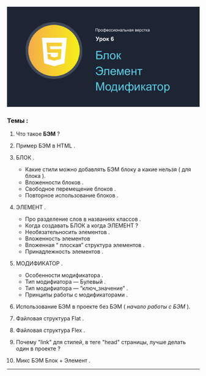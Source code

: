 ![subject-lesson-6](../lesson-6/materials/subject-lesson-6.png)

### Темы :

1. Что такое **БЭМ** ?

2. Пример БЭМ в HTML .

3. БЛОК .

   - Какие стили можно добавлять БЭМ блоку а какие нельзя ( для блока ).
   - Вложенности блоков .
   - Свободное перемещение блоков .
   - Повторное использование блоков .

4. ЭЛЕМЕНТ .
   - Про разделение слов в названиях классов .
   - Когда создавать БЛОК а когда ЭЛЕМЕНТ ?
   - Необязательносить элементов .
   - Вложенность элементов
   - Вложенная “ плоская” структура элементов .
   - Принадлежность элементов .
5. МОДИФИКАТОР .

   - Особенности модификатора .
   - Тип модифиатора — Булевый .
   - Тип модифиатора — ”ключ_значение” .
   - Принципы работы с модификаторами .

6. Использование БЭМ в проекте без БЭМ ( _начало работы с БЭМ_ ).
7. Файловая структура Flat .
8. Файловая структура Flex .
9. Почему "link" для стилей, в теге "head" страницы, лучше делать один в проекте ?
10. Микс БЭМ Блок + Элемент .

---
